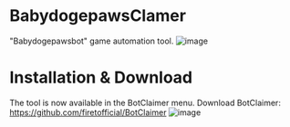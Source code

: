 # BabydogepawsClamer
"Babydogepawsbot" game automation tool.
![image](https://github.com/user-attachments/assets/674e807f-4cda-4713-b40e-37f1cb062323)

# Installation & Download

The tool is now available in the BotClaimer menu.
Download BotClaimer: https://github.com/firetofficial/BotClaimer
![image](https://github.com/user-attachments/assets/ed9cc67b-64b9-4695-be6c-c33431225fe7)

